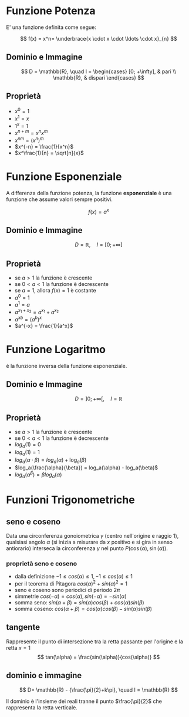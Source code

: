# Funzione Potenza
E' una funzione definita come segue:

$$
f(x) = x^n= \underbrace{x \cdot x \cdot \ldots \cdot x}_{n}
$$

## Dominio e Immagine

$$
D = \mathbb{R}, \quad 
I = 
\begin{cases} 
    [0; +\infty], & pari \\ 
    \mathbb{R}, & dispari
\end{cases}
$$

## Proprietà
- $x^0 = 1$
- $x^1 = x$
- $1^x = 1$
- $x^{n+m} = x^nx^m$
- $x^{nm} = (x^n)^m$
- $x^{-n} = \frac{1}{x^n}$
- $x^\frac{1}{n} = \sqrt[n]{x}$

# Funzione Esponenziale
A differenza della funzione potenza, la funzione **esponenziale** è una funzione che assume valori sempre positivi.

$$
f(x) = a^x
$$
## Dominio e Immagine

$$
D = \mathbb{R}, \quad 
I = [0; +\infty]
$$

## Proprietà
- se $a > 1$ la funzione è crescente
- se $0 < a < 1$ la funzione è decrescente
- se $a = 1$, allora $f(x) = 1$ è costante
- $a^0 = 1$
- $a^1 = a$
- $a^{x_1+x_2} = a^{x_1} + a^{x_2}$
- $a^{xb} = (a^b)^x$
- $a^{-x} = \frac{1}{a^x}$

# Funzione Logaritmo
è la funzione inversa della funzione esponenziale.

## Dominio e Immagine
$$
D = ]0;+\infty[, \quad I = \mathbb{R}
$$

## Proprietà
- se $a > 1$ la funzione è crescente
- se $0 < a < 1$ la funzione è decrescente
- $log_a(1) = 0$
- $log_a(1) = 1$
- $log_a(\alpha \cdot \beta) = log_a(\alpha) + \log_a(\beta)$
- $log_a(\frac{\alpha}{\beta}) = log_a(\alpha) - log_a(\beta)$
- $log_a(\alpha^\beta) = \beta log_a(\alpha)$

# Funzioni Trigonometriche
## seno e coseno
Data una circonferenza gonoiometrica $\gamma$ (centro nell'origine e raggio 1), qualsiasi angolo $\alpha$ (si inizia a misurare da $x$ positivo e si gira in senso antiorario) interseca la circonferenza $\gamma$ nel punto $P(\cos(\alpha), \sin(\alpha))$.
### proprietà seno e coseno
- dalla definizione $-1 \le cos(\alpha) \le 1, -1 \le cos(\alpha) \le 1$
- per il teorema di Pitagora $cos(\alpha)^2 + sin(\alpha)^2 = 1$
- seno e coseno sono periodici di periodo $2\pi$
- simmetrie $cos(-\alpha) = cos(\alpha), sin(-\alpha) = -sin(\alpha)$
- somma seno: $sin(\alpha + \beta) = sin(\alpha)cos(\beta) + cos(\alpha)sin(\beta)$
- somma coseno: $cos(\alpha + \beta) = cos(\alpha)cos(\beta) - sin(\alpha)sin(\beta)$

## tangente
Rappresente il punto di intersezione tra la retta passante per l'origine e la retta $x=1$
$$
tan(\alpha) = \frac{sin(\alpha)}{cos(\alpha)}
$$

## dominio e immagine
$$
D= \mathbb{R} - {\frac{\pi}{2}+k\pi}, \quad I = \mathbb{R}
$$

Il dominio è l'insieme dei reali tranne il punto $\frac{\pi}{2}$ che rappresenta la retta verticale.
